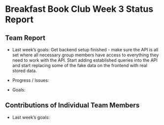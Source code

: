 # Breakfast Book Club Week 3 Status Report
## Team Report
- Last week’s goals: Get backend setup finished - make sure the API is all set where all necessary group members have access to everything they need to work with the API. Start adding established queries into the API and start replacing some of the fake data on the frontend with real stored data.

- Progress / Issues: 

- Goals: 
## Contributions of Individual Team Members
- Last week’s goals:
